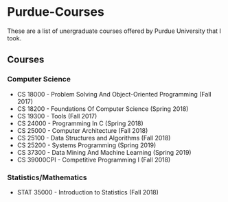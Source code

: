 # Purdue-Courses
These are a list of unergraduate courses offered by Purdue University that I took.

## Courses
### Computer Science
* CS 18000 - Problem Solving And Object-Oriented Programming (Fall 2017)
* CS 18200 - Foundations Of Computer Science (Spring 2018)
* CS 19300 - Tools (Fall 2017)
* CS 24000 - Programming In C (Spring 2018)
* CS 25000 - Computer Architecture (Fall 2018)
* CS 25100 - Data Structures and Algorithms (Fall 2018)
* CS 25200 - Systems Programming (Spring 2019)
* CS 37300 - Data Mining And Machine Learning (Spring 2019)
* CS 39000CPI - Competitive Programming I (Fall 2018)

### Statistics/Mathematics
* STAT 35000 - Introduction to Statistics (Fall 2018)
